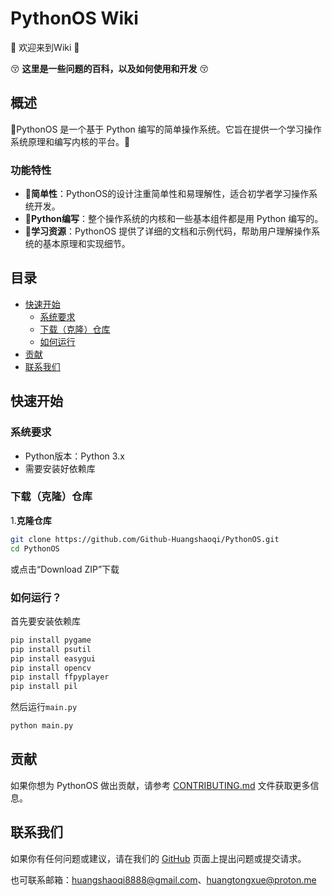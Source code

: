 # PythonOS Wiki

:tada: 欢迎来到Wiki :tada:

:kissing_closed_eyes: __这里是一些问题的百科，以及如何使用和开发__ :kissing_closed_eyes: 

## 概述

:star2:PythonOS 是一个基于 Python 编写的简单操作系统。它旨在提供一个学习操作系统原理和编写内核的平台。:star2:

### 功能特性

- :star2:**简单性**：PythonOS的设计注重简单性和易理解性，适合初学者学习操作系统开发。
- :star2:**Python编写**：整个操作系统的内核和一些基本组件都是用 Python 编写的。
- :star2:**学习资源**：PythonOS 提供了详细的文档和示例代码，帮助用户理解操作系统的基本原理和实现细节。


## 目录
- [快速开始](#快速开始)
  - [系统要求](#系统要求)
  - [下载（克隆）仓库](#下载（克隆）仓库)
  - [如何运行](#如何运行？)
- [贡献](#贡献)
- [联系我们](#联系我们)

## 快速开始

### 系统要求
- Python版本：Python 3.x
- 需要安装好依赖库

### 下载（克隆）仓库

1.**克隆仓库**
```bash
git clone https://github.com/Github-Huangshaoqi/PythonOS.git
cd PythonOS
```

或点击“Download ZIP”下载

### 如何运行？

首先要安装依赖库

```bash
pip install pygame
pip install psutil
pip install easygui
pip install opencv
pip install ffpyplayer
pip install pil
```

然后运行`main.py`

```bash
python main.py
```

## 贡献

如果你想为 PythonOS 做出贡献，请参考 [CONTRIBUTING.md](CONTRIBUTING.md) 文件获取更多信息。

## 联系我们

如果你有任何问题或建议，请在我们的 [GitHub](https://github.com/Gthub-Huangshaoqi/PythonOS) 页面上提出问题或提交请求。

也可联系邮箱：huangshaoqi8888@gmail.com、huangtongxue@proton.me













